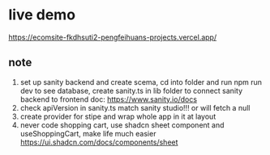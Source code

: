
# live demo 
https://ecomsite-fkdhsuti2-pengfeihuans-projects.vercel.app/


## note 
1. set up sanity backend and create scema, cd into folder and run npm run dev to see database, create sanity.ts in lib folder to connect sanity backend to frontend doc: https://www.sanity.io/docs 
2. check apiVersion in sanity.ts match sanity studio!!! or will fetch a null 
3. create provider for stipe and wrap whole app in it at layout 
4. never code shopping cart, use shadcn sheet component and useShoppingCart, make life much easier https://ui.shadcn.com/docs/components/sheet